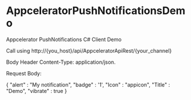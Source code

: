 # AppceleratorPushNotificationsDemo
Appcelerator PushNotifications C# Client Demo

Call using http://{you_host}/api/AppceleratorApiRest/{your_channel}

Body Header Content-Type: application/json.

Request Body:

{
	"alert" : "My notification", 
	"badge" : '1', 
	"Icon" : "appicon", 
	"Title" : "Demo", 
	"vibrate" : true
}


